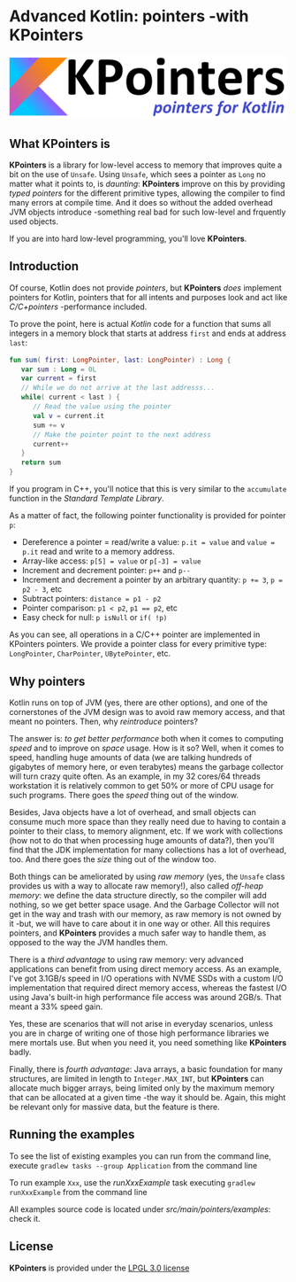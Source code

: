 # Advanced Kotlin: pointers -with KPointers

![KPointer pointers for Kotlin](README/headerImage.png)

## What KPointers is

**KPointers** is a library for low-level access to memory that improves quite a bit on the use of ``Unsafe``. Using ``Unsafe``, which sees a pointer as ``Long`` no matter what it points to, is _daunting_: **KPointers** improve on this by providing _typed pointers_ for the different primitive types, allowing the compiler to find many errors at compile time. And it does so without the added overhead JVM objects introduce -something real bad for such low-level and frquently used objects.

If you are into hard low-level programming, you'll love **KPointers**.

## Introduction

Of course, Kotlin does not provide _pointers_, but **KPointers** _does_ implement pointers for Kotlin, pointers that for all intents and purposes look and act like _C/C+pointers_ -performance included.

To prove the point, here is actual  _Kotlin_ code for a function that sums all integers in a memory block that starts at address ``first`` and ends at address ``last``:

``` Kotlin
fun sum( first: LongPointer, last: LongPointer) : Long {
   var sum : Long = 0L
   var current = first
   // While we do not arrive at the last addresss...
   while( current < last ) {
      // Read the value using the pointer
      val v = current.it
      sum += v
      // Make the pointer point to the next address
      current++
   }
   return sum
}
```

If you program in C++, you'll notice that this is very similar to the ``accumulate`` function in the _Standard Template Library_.

As a matter of fact, the following pointer functionality is provided for pointer ``p``:

- Dereference a pointer = read/write a value: ``p.it = value`` and ``value = p.it`` read and write to a memory address.
- Array-like access: ``p[5] = value`` or ``p[-3] = value``
- Increment and decrement pointer: ``p++`` and ``p--``
- Increment and decrement a pointer by an arbitrary quantity: ``p += 3``, ``p = p2 - 3``, etc
- Subtract pointers: ``distance = p1 - p2``
- Pointer comparison: ``p1 < p2``, ``p1 == p2``, etc
- Easy check for null: ``p isNull`` or ``if( !p)``

As you can see, all operations in a C/C++ pointer are implemented in KPointers pointers.
We provide a pointer class for every primitive type: ``LongPointer``, ``CharPointer``, ``UBytePointer``, etc.

## Why pointers

Kotlin runs on top of JVM (yes, there are other options), and one of the cornerstones of the JVM design was to avoid raw memory access, and that meant no pointers. Then, why _reintroduce_ pointers?

The answer is: _to get better performance_ both when it comes to computing _speed_ and to improve on _space_ usage. How is it so? Well, when it comes to speed, handling huge amounts of data (we are talking hundreds of gigabytes of memory here, or even terabytes) means the garbage collector will turn crazy quite often. As an example, in my 32 cores/64 threads workstation it is relatively common to get 50% or more of CPU usage for such programs. There goes the _speed_ thing out of the window.

Besides, Java objects have a lot of overhead, and small objects can consume much more space than they really need due to having to contain a pointer to their class, to memory alignment, etc. If we work with collections (how not to do that when processing huge amounts of data?), then you'll find that the JDK implementation for many collections has a lot of overhead, too. And there goes the _size_ thing out of the window too.

Both things can be ameliorated by using _raw memory_ (yes, the ``Unsafe`` class provides us with a way to allocate raw memory!), also called _off-heap memory_: we define the data structure directly, so the compiler will add nothing, so we get better space usage. And the Garbage Collector will not get in the way and trash with our memory, as raw memory is not owned by it -but, we will have to care about it in one way or other. All this requires pointers, and **KPointers** provides a much safer way to handle them, as opposed to the way the JVM handles them.

There is a _third advantage_ to using raw memory: very advanced applications can benefit from using direct memory access. As an example, I've got 3.1GB/s speed in I/O operations with NVME SSDs with a custom I/O implementation that required direct memory access, whereas the fastest I/O using Java's built-in high performance file access was around 2GB/s. That meant a 33% speed gain.

Yes, these are scenarios that will not arise in everyday scenarios, unless you are in charge of writing one of those high performance libraries we mere mortals use. But when you need it, you need something like **KPointers** badly.

Finally, there is _fourth advantage_: Java arrays, a basic foundation for many structures, are limited in length to ``Integer.MAX_INT``,
but **KPointers** can allocate much bigger arrays, being limited only by the maximum memory that can be allocated at a given time -the way it should be. Again, this might be relevant only for massive data, but the feature is there.

## Running the examples

To see the list of existing examples you can run from the command line, execute ``gradlew tasks --group Application`` from the command line

To run example ``Xxx``, use the _runXxxExample_ task executing ``gradlew runXxxExample`` from the command line

All examples source code is located under _src/main/pointers/examples_: check it.

## License

**KPointers** is provided under the [LPGL 3.0 license](https://opensource.org/licenses/LGPL-3.0)
